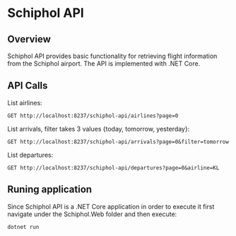 # Schiphol API

## Overview
Schiphol API provides basic functionality for retrieving flight information from the Schiphol airport. The API is implemented with .NET Core.

## API Calls
List airlines:

```
GET http://localhost:8237/schiphol-api/airlines?page=0
```

List arrivals, filter takes 3 values {today, tomorrow, yesterday}:

```
GET http://localhost:8237/schiphol-api/arrivals?page=0&filter=tomorrow
```

List departures:
```
GET http://localhost:8237/schiphol-api/departures?page=0&airline=KL
```
## Runing application
Since Schiphol API is a .NET Core application in order to execute it first navigate under the Schiphol.Web folder and then execute:

```
dotnet run
```


